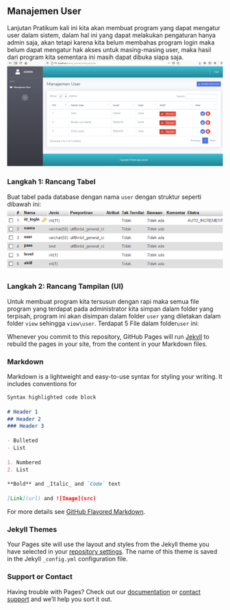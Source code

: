 ## Manajemen User

Lanjutan Pratikum kali ini kita akan membuat program yang dapat mengatur user dalam sistem, dalam hal ini yang dapat melakukan pengaturan hanya admin saja, akan tetapi karena kita belum membahas program login maka belum dapat mengatur hak akses untuk masing-masing user, maka  hasil dari program kita sementara ini masih dapat dibuka siapa saja. 
![Image]( hasil.PNG )
### Langkah 1: Rancang Tabel
Buat tabel pada database dengan nama `user` dengan struktur seperti dibawah ini:<br>
![Image]( tabel.PNG )

### Langkah 2: Rancang Tampilan (UI)
Untuk membuat program kita tersusun dengan rapi maka semua file program yang terdapat pada administrator kita simpan dalam folder yang terpisah, program ini akan disimpan dalam folder `user` yang diletakan dalam folder `view` sehingga `view\user`. Terdapat 5 File dalam folder`user` ini: 

Whenever you commit to this repository, GitHub Pages will run [Jekyll](https://jekyllrb.com/) to rebuild the pages in your site, from the content in your Markdown files.

### Markdown

Markdown is a lightweight and easy-to-use syntax for styling your writing. It includes conventions for

```markdown
Syntax highlighted code block

# Header 1
## Header 2
### Header 3

- Bulleted
- List

1. Numbered
2. List

**Bold** and _Italic_ and `Code` text

[Link](url) and ![Image](src)
```

For more details see [GitHub Flavored Markdown](https://guides.github.com/features/mastering-markdown/).

### Jekyll Themes

Your Pages site will use the layout and styles from the Jekyll theme you have selected in your [repository settings](https://github.com/gunturs/Silmulation-Manajemen-User/settings/pages). The name of this theme is saved in the Jekyll `_config.yml` configuration file.

### Support or Contact

Having trouble with Pages? Check out our [documentation](https://docs.github.com/categories/github-pages-basics/) or [contact support](https://support.github.com/contact) and we’ll help you sort it out.
